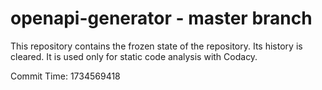 # openapi-generator - master branch

This repository contains the frozen state of the repository.
Its history is cleared. It is used only for static code
analysis with Codacy.

Commit Time: 1734569418
